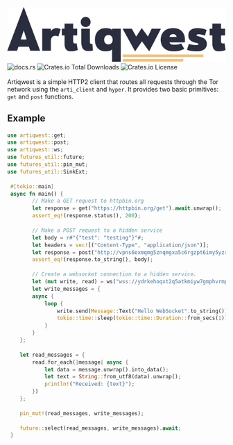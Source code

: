 ![logo](./assets/artiqwest-logo.svg)
![docs.rs](https://img.shields.io/docsrs/artiqwest?style=for-the-badge) ![Crates.io Total Downloads](https://img.shields.io/crates/d/artiqwest?style=for-the-badge) ![Crates.io License](https://img.shields.io/crates/l/artiqwest?style=for-the-badge)
<br><br>
Artiqwest is a simple HTTP2 client that routes all requests through the Tor network using the `arti_client` and `hyper`.
It provides two basic primitives: `get` and `post` functions.

## Example
```rust
use artiqwest::get;
use artiqwest::post;
use artiqwest::ws;
use futures_util::future;
use futures_util::pin_mut;
use futures_util::SinkExt;

 #[tokio::main]
 async fn main() {
        // Make a GET request to httpbin.org
        let response = get("https://httpbin.org/get").await.unwrap();
        assert_eq!(response.status(), 200);

        // Make a POST request to a hidden service
        let body = r#"{"test": "testing"}"#;
        let headers = vec![("Content-Type", "application/json")];
        let response = post("http://vpns6exmqmg5znqmgxa5c6rgzpt6imy5yzrbsoszovgfipdjypnchpyd.onion/echo", body, Some(headers)).await.unwrap();
        assert_eq!(response.to_string(), body);

        // Create a websocket connection to a hidden service.
        let (mut write, read) = ws("wss://ydrkehoqxt2q5atkmiyw7gmphvrmp6fkaufvt525cjr4hma3pb75nyid.onion/events").await.unwrap();
        let write_messages = {
		async {
			loop {
				write.send(Message::Text("Hello WebSocket".to_string())).await.unwrap();
				tokio::time::sleep(tokio::time::Duration::from_secs(1)).await;
			}
		}
	};

	let read_messages = {
		read.for_each(|message| async {
			let data = message.unwrap().into_data();
			let text = String::from_utf8(data).unwrap();
			println!("Received: {text}");
		})
	};

	pin_mut!(read_messages, write_messages);

	future::select(read_messages, write_messages).await;
 }
 ```
